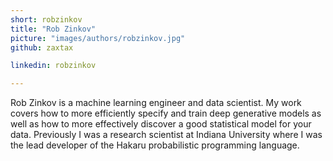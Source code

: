 ```yaml
---
short: robzinkov
title: "Rob Zinkov"
picture: "images/authors/robzinkov.jpg"
github: zaxtax

linkedin: robzinkov

---
```


Rob Zinkov is a machine learning engineer and data scientist. My work covers how to more efficiently specify and train deep generative models as well as how to more effectively discover a good statistical model for your data. Previously I was a research scientist at Indiana University where I was the lead developer of the Hakaru probabilistic programming language.
